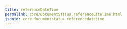```yaml
---
title: referenceDateTime
permalink: core/DocumentStatus.referenceDateTime.html
jsonid: core_documentstatus_referencedatetime
---
```


